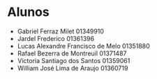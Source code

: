 # Alunos

* Gabriel Ferraz Milet	01349910
* Jardel Frederico	01361396
* Lucas Alexandre Francisco de Melo	01351880
* Rafael Bezerra de Montreuil	01371487
* Victoria Santiago dos Santos	01359061
* William José Lima de Araujo	01360719
